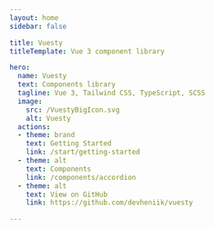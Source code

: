 ```yaml
---
layout: home
sidebar: false

title: Vuesty
titleTemplate: Vue 3 component library

hero:
  name: Vuesty
  text: Components library
  tagline: Vue 3, Tailwind CSS, TypeScript, SCSS
  image:
    src: /VuestyBigIcon.svg
    alt: Vuesty
  actions:
  - theme: brand
    text: Getting Started
    link: /start/getting-started
  - theme: alt
    text: Components
    link: /components/accordion
  - theme: alt
    text: View on GitHub
    link: https://github.com/devheniik/vuesty

---
```

